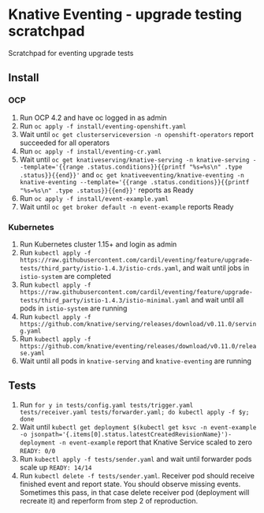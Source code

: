 # Knative Eventing - upgrade testing scratchpad

Scratchpad for eventing upgrade tests

## Install

### OCP

1. Run OCP 4.2 and have oc logged in as admin
1. Run `oc apply -f install/eventing-openshift.yaml` 
1. Wait until `oc get clusterserviceversion -n openshift-operators` report succeeded for all operators
1. Run `oc apply -f install/eventing-cr.yaml`
1. Wait until `oc get knativeserving/knative-serving -n knative-serving --template='{{range .status.conditions}}{{printf "%s=%s\n" .type .status}}{{end}}'` and `oc get knativeeventing/knative-eventing -n knative-eventing --template='{{range .status.conditions}}{{printf "%s=%s\n" .type .status}}{{end}}'` reports as Ready
1. Run `oc apply -f install/event-example.yaml`
1. Wait until `oc get broker default -n event-example` reports Ready

### Kubernetes

1. Run Kubernetes cluster 1.15+ and login as admin
1. Run `kubectl apply -f https://raw.githubusercontent.com/cardil/eventing/feature/upgrade-tests/third_party/istio-1.4.3/istio-crds.yaml`, 
   and wait until jobs in `istio-system` are completed
1. Run `kubectl apply -f https://raw.githubusercontent.com/cardil/eventing/feature/upgrade-tests/third_party/istio-1.4.3/istio-minimal.yaml`
   and wait until all pods in `istio-system` are running
1. Run `kubectl apply -f https://github.com/knative/serving/releases/download/v0.11.0/serving.yaml`
1. Run `kubectl apply -f https://github.com/knative/eventing/releases/download/v0.11.0/release.yaml`
1. Wait until all pods in `knative-serving` and `knative-eventing` are running

## Tests

1. Run `for y in tests/config.yaml tests/trigger.yaml tests/receiver.yaml tests/forwarder.yaml; do kubectl apply -f $y; done`
1. Wait until `kubectl get deployment $(kubectl get ksvc -n event-example -o jsonpath='{.items[0].status.latestCreatedRevisionName}')-deployment -n event-example` report that Knative Service scaled to zero `READY: 0/0`
1. Run `kubectl apply -f tests/sender.yaml` and wait until forwarder pods scale up `READY: 14/14`
1. Run `kubectl delete -f tests/sender.yaml`. Receiver pod should receive finished event and report state. You should observe missing
   events. Sometimes this pass, in that case delete receiver pod (deployment will recreate it) and reperform from step 2 of reproduction.
